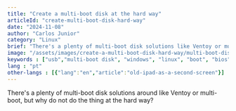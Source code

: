 ```yaml
---
title: "Create a multi-boot disk at the hard way"
articleId: "create-multi-boot-disk-hard-way"
date: "2024-11-08"
author: "Carlos Junior"
category: "Linux"
brief: "There's a plenty of multi-boot disk solutions like Ventoy or multi-boot, but why do not do all the work manually?"
image: "/assets/images/create-a-multi-boot-disk-hard-way/multi-boot-disk.webp"
keywords : ["usb","multi-boot disk", "windows", "linux", "boot", "bios", "uefi"]
lang : "pt"
other-langs : [{"lang":"en","article":"old-ipad-as-a-second-screen"}]
---
```


There's a plenty of multi-boot disk solutions around like Ventoy or multi-boot, but why do not do the thing at the hard way?